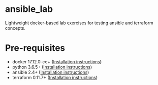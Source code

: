 # ansible_lab
Lightweight docker-based lab exercises for testing ansible and terraform concepts.

# Pre-requisites
* docker 17.12.0-ce+ ([Installation instructions](https://docs.docker.com/install/))
* python 3.6.5+ ([Installation instructions](https://wiki.python.org/moin/BeginnersGuide/Download))
* ansible 2.4+ ([Installation instructions](http://docs.ansible.com/ansible/latest/intro_installation.html))
* terraform 0.11.7+ ([Installation instructions](https://www.terraform.io/intro/getting-started/install.html))
